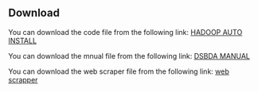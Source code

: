
## Download
You can download the code file from the following link:
[HADOOP AUTO INSTALL](https://github.com/maheshzip/teit/blob/main/max.sh)

You can download the mnual file from the following link:
[DSBDA MANUAL](https://github.com/maheshzip/teit/blob/main/DSBDA%20Lab%20Manual.pdf)

You can download the web scraper file from the following link:
[web scrapper](https://github.com/maheshzip/teit/blob/main/Copy%20of%20web%20scrap%20-%20Colaboratory.PDF)
